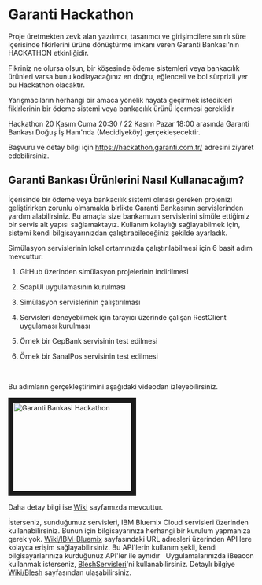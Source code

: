 Garanti Hackathon
=================

Proje üretmekten zevk alan yazılımcı, tasarımcı ve girişimcilere sınırlı süre
içerisinde fikirlerini ürüne dönüştürme imkanı veren Garanti Bankası’nın
HACKATHON etkinliğidir.

Fikriniz ne olursa olsun, bir köşesinde ödeme sistemleri veya bankacılık
ürünleri varsa bunu kodlayacağınız en doğru, eğlenceli ve bol sürprizli yer bu Hackathon olacaktır.

Yarışmacıların herhangi bir amaca yönelik hayata geçirmek istedikleri
fikirlerinin bir ödeme sistemi veya bankacılık ürünü içermesi gereklidir

Hackathon 20 Kasım Cuma 20:30 / 22 Kasım Pazar 18:00 arasında Garanti Bankası
Doğuş İş Hanı'nda (Mecidiyeköy) gerçekleşecektir.

Başvuru ve detay bilgi için <https://hackathon.garanti.com.tr/> adresini ziyaret
edebilirsiniz.

Garanti Bankası Ürünlerini Nasıl Kullanacağım?
----------------------------------------------

İçerisinde bir ödeme veya bankacılık sistemi olması gereken projenizi geliştirirken zorunlu olmamakla birlikte Garanti Bankasının servislerinden yardım alabilirsiniz. Bu amaçla size bankamızın servislerini simüle ettiğimiz bir servis alt yapısı sağlamaktayız. Kullanım kolaylığı sağlayabilmek için, sistemi kendi bilgisayarınızdan çalıştırabileceğiniz şekilde ayarladık.
 
Simülasyon servislerinin lokal ortamınızda çalıştırılabilmesi için 6 basit adım mevcuttur:

1.  GitHub üzerinden simülasyon projelerinin indirilmesi

2.  SoapUI uygulamasının kurulması

3.  Simülasyon servislerinin çalıştırılması

4.  Servisleri deneyebilmek için tarayıcı üzerinde çalışan RestClient uygulaması
    kurulması

5.  Örnek bir CepBank servisinin test edilmesi

6.  Örnek bir SanalPos servisinin test edilmesi

 

Bu adımların gerçekleştirimini aşağıdaki videodan izleyebilirsiniz.

<a href="https://youtu.be/P3Ap9OLjP4o"  target="_blank"><img src="https://i.ytimg.com/vi/P3Ap9OLjP4o/default.jpg" 
alt="Garanti Bankasi Hackathon" width="240" height="180" border="10" /></a>

Daha detay bilgi ise [Wiki](<https://github.com/TGarantiBank/Hackathon/wiki/Hackhaton>) sayfamızda mevcuttur.

İsterseniz, sunduğumuz servisleri, IBM Bluemix Cloud servisleri üzerinden kullanabilirsiniz. 
Bunun için bilgisayarınıza herhangi bir kurulum yapmanıza gerek yok. [Wiki/IBM-Bluemix](<https://github.com/TGarantiBank/Hackathon/wiki/IBM-Bluemix>) sayfasındaki URL adresleri üzerinden API lere kolayca erişim sağlayabilirsiniz. Bu API'lerin kullanım şekli, kendi bilgisayarlarınıza kurduğunuz API'ler ile aynıdır
 
Uygulamalarınızda iBeacon kullanmak isterseniz, [BleshServisleri](<https://github.com/TGarantiBank/Hackathon/tree/master/BleshServisleri>)'ni kullanabilirsiniz. Detaylı bilgiye [Wiki/Blesh](<https://github.com/TGarantiBank/Hackathon/wiki/Blesh>) sayfasından ulaşabilirsiniz.


 

 

 
